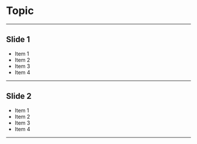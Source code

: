 # Topic

---
## Slide 1
  * Item 1
  * Item 2
  * Item 3
  * Item 4
  
---
## Slide 2
* Item 1
* Item 2
* Item 3
* Item 4

---
